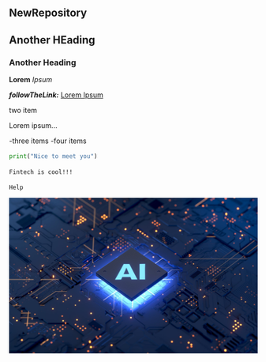 ## NewRepository

## Another HEading 

### Another Heading ###

**Lorem** *Ipsum*

**_followTheLink:_**  [Lorem Ipsum](https://google.com)


two item
  
  Lorem ipsum...

-three items
-four items

```python
print("Nice to meet you")
```

`Fintech is cool!!!`

``Help``

![Getting Started](AIBanner.jpg)


